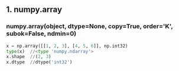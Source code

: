 ## 1. numpy.array

### numpy.array(object, dtype=None, copy=True, order='K', subok=False, ndmin=0)

```python
x = np.array([[1, 2, 3], [4, 5, 6]], np.int32)
type(x)  //<type 'numpy.ndarray'>
x.shape  //(2, 3)
x.dtype  //dtype('int32')
```

